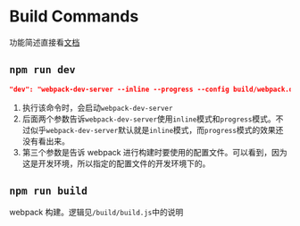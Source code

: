 # Build Commands

功能简述直接看[文档](https://vuejs-templates.github.io/webpack/commands.html)


## `npm run dev`
```json
"dev": "webpack-dev-server --inline --progress --config build/webpack.dev.conf.js"
```
1. 执行该命令时，会启动`webpack-dev-server`
2. 后面两个参数告诉`webpack-dev-server`使用`inline`模式和`progress`模式。不过似乎`webpack-dev-server`默认就是`inline`模式，而`progress`模式的效果还没有看出来。
3. 第三个参数是告诉 webpack 进行构建时要使用的配置文件。可以看到，因为这是开发环境，所以指定的配置文件的开发环境下的。


## `npm run build`
webpack 构建。逻辑见`/build/build.js`中的说明
